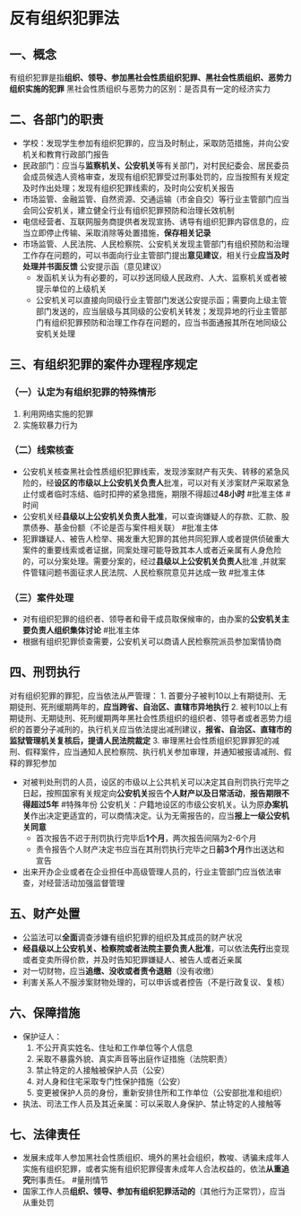# 反有组织犯罪法
## 一、概念
有组织犯罪是指**组织、领导、参加黑社会性质组织犯罪、黑社会性质组织、恶势力组织实施的犯罪** 
	黑社会性质组织与恶势力的区别：是否具有一定的经济实力
## 二、各部门的职责
- 学校：发现学生参加有组织犯罪的，应当及时制止，采取防范措施，并向公安机关和教育行政部门报告
- 民政部门：应当与**监察机关、公安机关**等有关部门，对村民纪委会、居民委员会成员候选人资格审查，发现有组织犯罪受过刑事处罚的，应当按照有关规定及时作出处理；发现有组织犯罪线索的，及时向公安机关报告
- 市场监管、金融监管、自然资源、交通运输（市金自交）等行业主管部门应当会同公安机关，建立健全行业有组织犯罪预防和治理长效机制
- 电信经营者、互联网服务商提供者发现宣扬、诱导有组织犯罪内容信息的，应当立即停止传输、采取消除等处置措施，**保存相关记录**
- 市场监管、人民法院、人民检察院、公安机关发现主管部门有组织预防和治理工作存在问题的，可以书面向行业主管部门提出**意见建议**，相关行业**应当及时处理并书面反馈**
	公安提示函（意见建议）
	- 发函机关认为有必要的，可以抄送同级人民政府、人大、监察机关或者被提示单位的上级机关
	- 公安机关可以直接向同级行业主管部门发送公安提示函；需要向上级主管部门发送的，应当层级与其同级的公安机关转发；发现异地的行业主管部门有组织犯罪预防和治理工作存在问题的，应当书面通报其所在地同级公安机关处理
## 三、有组织犯罪的案件办理程序规定
### （一）认定为有组织犯罪的特殊情形
1. 利用网络实施的犯罪
2. 实施软暴力行为
### （二）线索核查
- 公安机关核查黑社会性质组织犯罪线索，发现涉案财产有灭失、转移的紧急风险的，经**设区的市级以上公安机关负责人**批准，可以对有关涉案财产采取紧急止付或者临时冻结、临时扣押的紧急措施，期限不得超过**48小时** #批准主体 #时间 
- 公安机关经**县级以上公安机关负责人批准**，可以查询嫌疑人的存款、汇款、股票债券、基金份额（不论是否与案件相关联） #批准主体 
- 犯罪嫌疑人、被告人检举、揭发重大犯罪的其他共同犯罪人或者提供侦破重大案件的重要线索或者证据，同案处理可能导致其本人或者近亲属有人身危险的，可以分案处理。需要分案的，经过**县级以上公安机关负责人**批准 ,并就案件管辖问题书面征求人民法院、人民检察院意见并达成一致 #批准主体 
### （三）案件处理
- 对有组织犯罪的组织者、领导者和骨干成员取保候审的，由办案的**公安机关主要负责人组织集体讨论** #批准主体 
- 根据有组织犯罪侦查需要，公安机关可以商请人民检察院派员参加案情协商
## 四、刑罚执行
对有组织犯罪的罪犯，应当依法从严管理：
	1. 首要分子被判10以上有期徒刑、无期徒刑、死刑缓期两年的，**应当跨省、自治区、直辖市异地执行**
	2. 被判10以上有期徒刑、无期徒刑、死刑缓期两年黑社会性质组织的组织者、领导者或者恶势力组织的首要分子减刑的，执行机关应当依法提出减刑建议，**报省、自治区、直辖市的监狱管理机关复核后，提请人民法院裁定**
	3. 审理黑社会性质组织犯罪罪犯的减刑、假释案件，应当通知人民检察院、执行机关参加审理，并通知被报请减刑、假释的罪犯参加
- 对被判处刑罚的人员，设区的市级以上公共机关可以决定其自刑罚执行完毕之日起，按照国家有关规定向**公安机关**报告**个人财产以及日常活动**，**报告期限不得超过5年** #特殊年份 
	公安机关：户籍地设区的市级公安机关。认为原**办案机关**作出决定更适宜的，可以商情决定。认为无需报告的，应当**报上一级公安机关同意**
	- 首次报告不迟于刑罚执行完毕后**1个月**，两次报告间隔为2-6个月
	- 责令报告个人财产决定书应当在其刑罚执行完毕之日**前3个月**作出送达和宣告
- 出来开办企业或者在企业担任中高级管理人员的，行业主管部门应当依法审查，对经营活动加强监督管理

## 五、财产处置
- 公监法可以**全面**调查涉嫌有组织犯罪的组织及其成员的财产状况
- **经县级以上公安机关、检察院或者法院主要负责人批准**，可以依法**先行**出变现或者变卖所得价款，并及时告知犯罪嫌疑人、被告人或者近亲属
- 对一切财物，应当**追缴、没收或者责令退赔**（没有收缴）
- 利害关系人不服涉案财物处理的，可以申诉或者控告（不是行政复议、复核）
## 六、保障措施
- 保护证人：
	1. 不公开真实姓名、住址和工作单位等个人信息
	2. 采取不暴露外貌、真实声音等出庭作证措施（法院职责）
	3. 禁止特定的人接触被保护人员（公安）
	4. 对人身和住宅采取专门性保护措施（公安）
	5. 变更被保护人员的身份，重新安排住所和工作单位（公安部批准和组织）
- 执法、司法工作人员及其近亲属：可以采取人身保护、禁止特定的人接触等
## 七、法律责任
- 发展未成年人参加黑社会性质组织、境外的黑社会组织，教唆、诱骗未成年人实施有组织犯罪，或者实施有组织犯罪侵害未成年人合法权益的，依法**从重追究**刑事责任。 #量刑情节 
- 国家工作人员**组织、领导、参加有组织犯罪活动的**（其他行为正常罚），应当从重处罚